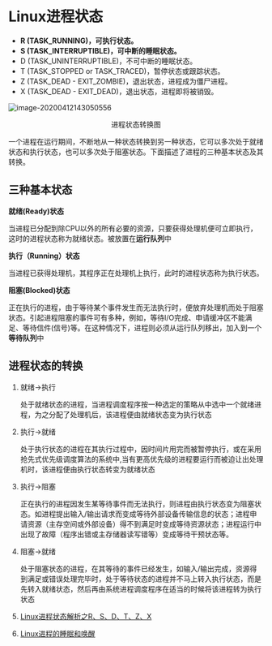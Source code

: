 # Linux进程状态

- **R (TASK_RUNNING)，可执行状态。**
- **S (TASK_INTERRUPTIBLE)，可中断的睡眠状态。**
- D (TASK_UNINTERRUPTIBLE)，不可中断的睡眠状态。
- T (TASK_STOPPED or TASK_TRACED)，暂停状态或跟踪状态。
- Z (TASK_DEAD - EXIT_ZOMBIE)，退出状态，进程成为僵尸进程。
- X (TASK_DEAD - EXIT_DEAD)，退出状态，进程即将被销毁。

![image-20200412143050556](http://java-guide.oss-cn-hangzhou.aliyuncs.com/typora/20200412143052-888515.png)

<center>进程状态转换图</center>


一个进程在运行期间，不断地从一种状态转换到另一种状态，它可以多次处于就绪状态和执行状态，也可以多次处于阻塞状态。下面描述了进程的三种基本状态及其转换。

## 三种基本状态

**就绪(Ready)状态**

当进程已分配到除CPU以外的所有必要的资源，只要获得处理机便可立即执行，这时的进程状态称为就绪状态。被放置在**运行队列**中

**执行（Running）状态**

当进程已获得处理机，其程序正在处理机上执行，此时的进程状态称为执行状态。

**阻塞(Blocked)状态**

正在执行的进程，由于等待某个事件发生而无法执行时，便放弃处理机而处于阻塞状态。引起进程阻塞的事件可有多种，例如，等待I/O完成、申请缓冲区不能满足、等待信件(信号)等。在这种情况下，进程则必须从运行队列移出，加入到一个**等待队列**中

## 进程状态的转换

1. 就绪→执行 

   处于就绪状态的进程，当进程调度程序按一种选定的策略从中选中一个就绪进程，为之分配了处理机后，该进程便由就绪状态变为执行状态

2. 执行→就绪

   处于执行状态的进程在其执行过程中，因时间片用完而被暂停执行，或在采用抢先式优先级调度算法的系统中,当有更高优先级的进程要运行而被迫让出处理机时，该进程便由执行状态转变为就绪状态

3. 执行→阻塞

   正在执行的进程因发生某等待事件而无法执行，则进程由执行状态变为阻塞状态。如进程提出输入/输出请求而变成等待外部设备传输信息的状态；进程申请资源（主存空间或外部设备）得不到满足时变成等待资源状态；进程运行中出现了故障（程序出错或主存储器读写错等）变成等待干预状态等。

4. 阻塞→就绪

   处于阻塞状态的进程，在其等待的事件已经发生，如输入/输出完成，资源得到满足或错误处理完毕时，处于等待状态的进程并不马上转入执行状态，而是先转入就绪状态，然后再由系统进程调度程序在适当的时候将该进程转为执行状态

1. [Linux进程状态解析之R、S、D、T、Z、X](https://www.cnblogs.com/YDDMAX/p/4979878.html)
2. [Linux进程的睡眠和唤醒](http://blog.chinaunix.net/uid-12461657-id-3178775.html)